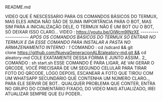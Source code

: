 README.md

VIDEO QUE É NESCESSARIO PARA OS COMANDOS BÁSICOS DO TERMUX, MAS ELES AINDA NÃO SÃO DE SUMA IMPORTÂNCIA PARA O BOT, MAS SIM PARA A INICIALIZAÇÃO DELE, O TERMUX NÃO É UM BOT OU O BOT, SÓ DEIXAR ISSO CLARO...
VIDEO : https://youtu.be/OiWcm9INzXE
--------------------_-
APÓS OS COMANDOS BÁSICOS DO TERMUX SÓ ENTRAR NO TERMUX E DA ESSE COMANDO PARA INSTALAR A PASTA NO ARMAZENAMENTO INTERNO :
1_ COMANDO :
cd /sdcard && git clone https://github.com/NuevaGeneracionALB/aleatory-md.git && cd aleatory-md
COLE EXATAMENTE DESSA FÓRMA E JUNTO ASSIM..
2_ COMANDO :
sh start.sh
ESSE COMANDO É PARA LIGAR, AE VAI GERAR O QRCODE, VOCÊ PRECISARÁ DE UM SEGUNDO CELULAR PARA TIRAR FOTO DO QRCODE, LÓGO DEPOIS, ESCANEAR A FOTO QUE TIROU COM UM WHATSAPP SECUNDÁRIO QUE CONTENHA UM NÚMERO CLARO.., PARA ELE SERVIR DE BOT..
QUALQUER PROBLEMA QUE CONTER, ENTRA NO GRUPO DO COMENTÁRIO FIXADO, DO VIDEO MAIS ATUALIZADO, IREI ATUALIZAR SEMPRE QUE EU PODER..
